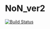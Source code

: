 # NoN_ver2


[![Build Status](http://49.50.174.19:9100/buildStatus/icon?job=NoN)](http://49.50.174.19:9100/job/NoN/)
